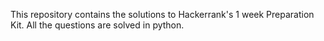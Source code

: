 This repository contains the solutions to Hackerrank's 1 week Preparation Kit. All the questions are solved in python.
